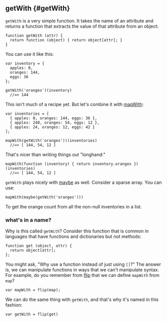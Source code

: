 ## getWith {#getWith}

`getWith` is a very simple function. It takes the name of an attribute and returns a function that extracts the value of that attribute from an object:

    function getWith (attr) {
      return function (object) { return object[attr]; }
    }

You can use it like this:

    var inventory = {
      apples: 0,
      oranges: 144,
      eggs: 36
    };

    getWith('oranges')(inventory)
      //=> 144

This isn't much of a recipe yet. But let's combine it with [mapWith](#mapping):

    var inventories = [
      { apples: 0, oranges: 144, eggs: 36 },
      { apples: 240, oranges: 54, eggs: 12 },
      { apples: 24, oranges: 12, eggs: 42 }
    ];

    mapWith(getWith('oranges'))(inventories)
      //=> [ 144, 54, 12 ]

That's nicer than writing things out "longhand:"

    mapWith(function (inventory) { return inventory.oranges })(inventories)
      //=> [ 144, 54, 12 ]

`getWith` plays nicely with [maybe](#maybe) as well. Consider a sparse array. You can use:

    mapWith(maybe(getWith('oranges')))

To get the orange count from all the non-null inventories in a list.

### what's in a name?

Why is this called `getWith`? Consider this function that is common in languages that have functions and dictionaries but not methods:

    function get (object, attr) {
      return object[attr];
    };

You might ask, "Why use a function instead of just using `[]`?" The answer is, we can manipulate functions in ways that we can't manipulate syntax. For example, do you remember from [flip](#flip) that we can define `mapWith` from `map`?

    var mapWith = flip(map);

We can do the same thing with `getWith`, and that's why it's named in this fashion:

    var getWith = flip(get)
